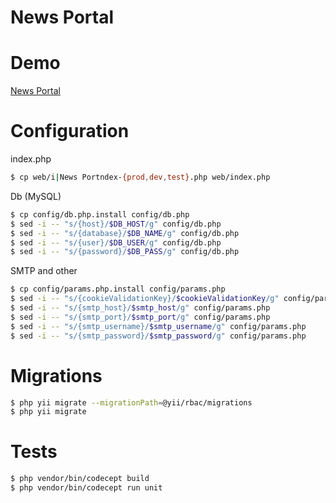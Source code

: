 News Portal
============================

# Demo

[News Portal](https://demo.xmlex.ru/news-portal/web/)

# Configuration

index.php
```bash
$ cp web/i|News Portndex-{prod,dev,test}.php web/index.php
```

Db (MySQL)
```bash
$ cp config/db.php.install config/db.php
$ sed -i -- "s/{host}/$DB_HOST/g" config/db.php
$ sed -i -- "s/{database}/$DB_NAME/g" config/db.php
$ sed -i -- "s/{user}/$DB_USER/g" config/db.php
$ sed -i -- "s/{password}/$DB_PASS/g" config/db.php
```

SMTP and other
```bash
$ cp config/params.php.install config/params.php
$ sed -i -- "s/{cookieValidationKey}/$cookieValidationKey/g" config/params.php
$ sed -i -- "s/{smtp_host}/$smtp_host/g" config/params.php
$ sed -i -- "s/{smtp_port}/$smtp_port/g" config/params.php
$ sed -i -- "s/{smtp_username}/$smtp_username/g" config/params.php
$ sed -i -- "s/{smtp_password}/$smtp_password/g" config/params.php
```


# Migrations

```bash
$ php yii migrate --migrationPath=@yii/rbac/migrations
$ php yii migrate
```

# Tests
```bash
$ php vendor/bin/codecept build
$ php vendor/bin/codecept run unit
```